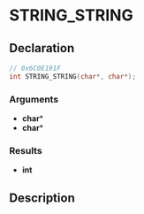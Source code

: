 # STRING_STRING

## Declaration
```cpp
// 0x6C0E191F
int STRING_STRING(char*, char*);
```

### Arguments
- **char***
- **char***

### Results
- **int**

## Description
